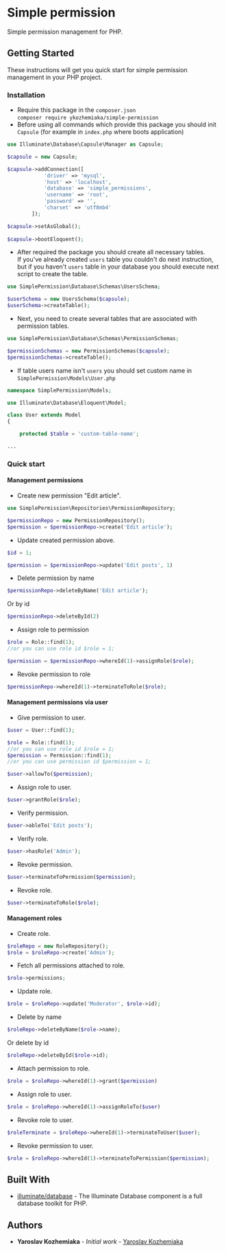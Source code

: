 # Simple permission
Simple permission management for PHP.
## Getting Started
These instructions will get you quick start for simple permission management in your PHP project.
### Installation
* Require this package in the `composer.json`  
`composer require ykozhemiaka/simple-permission`  
* Before using all commands which provide this package you should init `Capsule` (for example in `index.php` where boots application)  
```php
use Illuminate\Database\Capsule\Manager as Capsule;

$capsule = new Capsule;

$capsule->addConnection([
            'driver' => 'mysql',
            'host' => 'localhost',
            'database' => 'simple_permissions',
            'username' => 'root',
            'password' => '',
            'charset' => 'utf8mb4'
        ]);

$capsule->setAsGlobal();
 
$capsule->bootEloquent();
```
* After required the package you should create all necessary tables.  
If you've already created `users` table you couldn't do next instruction, but if you haven't `users` table in your database you should execute next script to create the table.  
```php
use SimplePermission\Database\Schemas\UsersSchema;

$userSchema = new UsersSchema($capsule);
$userSchema->createTable();
```
* Next, you need to create several tables that are associated with permission tables.
```php
use SimplePermission\Database\Schemas\PermissionSchemas;

$permissionSchemas = new PermissionSchemas($capsule);
$permissionSchemas->createTable();
```
* If table users name isn't `users` you should set custom name in `SimplePermission\Models\User.php`
```php
namespace SimplePermission\Models;

use Illuminate\Database\Eloquent\Model;

class User extends Model
{

    protected $table = 'custom-table-name';

...
```
### Quick start
#### Management permissions
* Create new permission "Edit article".
```php
use SimplePermission\Repositories\PermissionRepository;

$permissionRepo = new PermissionRepository();
$permission = $permissionRepo->create('Edit article');
```
* Update created permission above.
```php
$id = 1;

$permission = $permissionRepo->update('Edit posts', 1)
```
* Delete permission by name
```php
$permissionRepo->deleteByName('Edit article');
```
Or by id
```php
$permissionRepo->deleteById(2)
```
* Assign role to permission
```php
$role = Role::find(1);
//or you can use role id $role = 1;

$permission = $permissionRepo->whereId(1)->assignRole($role);
```
* Revoke permission to role
```php
$permissionRepo->whereId(1)->terminateToRole($role);
```
#### Management permissions via user
* Give permission to user.
```php
$user = User::find(1);

$role = Role::find(1);
//or you can use role id $role = 1;
$permission = Permission::find(1);
//or you can use permission id $permission = 1;

$user->allowTo($permission);
```
* Assign role to user.
```php
$user->grantRole($role);
```
* Verify permission.
```php
$user->ableTo('Edit posts');
```
* Verify role.
```php
$user->hasRole('Admin');
```
* Revoke permission.
```php
$user->terminateToPermission($permission);
```
* Revoke role.
```php
$user->terminateToRole($role);
```
#### Management roles
* Create role.
```php
$roleRepo = new RoleRepository();
$role = $roleRepo->create('Admin');
```
* Fetch all permissions attached to role.
```php
$role->permissions;
```
* Update role.
```php
$role = $roleRepo->update('Moderator', $role->id);
```
* Delete by name
```php
$roleRepo->deleteByName($role->name);
```
Or delete by id
```php
$roleRepo->deleteById($role->id);
```
* Attach permission to role.
```php
$role = $roleRepo->whereId(1)->grant($permission)
```
* Assign role to user.
```php
$role = $roleRepo->whereId(1)->assignRoleTo($user)
```
* Revoke role to user.
```php
$roleTerminate = $roleRepo->whereId(1)->terminateToUser($user);
```
* Revoke permission to user.
```php
$role = $roleRepo->whereId(1)->terminateToPermission($permission);
```
## Built With
* [illuminate/database](https://packagist.org/packages/illuminate/database) - The Illuminate Database component is a full database toolkit for PHP.
## Authors
* **Yaroslav Kozhemiaka** - *Initial work* - [Yaroslav Kozhemiaka](https://github.com/YaroslavKozhemiaka)

